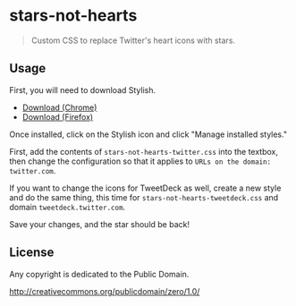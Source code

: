 # stars-not-hearts

> Custom CSS to replace Twitter's heart icons with stars.

## Usage

First, you will need to download Stylish.

* [Download (Chrome)](https://chrome.google.com/webstore/detail/stylish/fjnbnpbmkenffdnngjfgmeleoegfcffe?hl=en)
* [Download (Firefox)](https://addons.mozilla.org/en-US/firefox/addon/stylish/)

Once installed, click on the Stylish icon and click "Manage installed styles."

First, add the contents of `stars-not-hearts-twitter.css` into the textbox, then change the configuration so that it applies to `URLs on the domain: twitter.com`.

If you want to change the icons for TweetDeck as well, create a new style and do the same thing, this time for `stars-not-hearts-tweetdeck.css` and domain `tweetdeck.twitter.com`.

Save your changes, and the star should be back!

## License

Any copyright is dedicated to the Public Domain.

<http://creativecommons.org/publicdomain/zero/1.0/>
